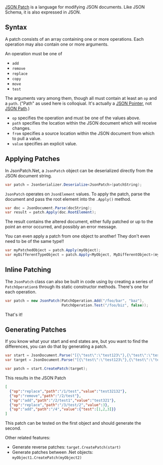 [JSON Patch](https://tools.ietf.org/html/rfc6902) is a language for modifying JSON documents.  Like JSON Schema, it is also expressed in JSON.

## Syntax

A patch consists of an array containing one or more operations.  Each operation may also contain one or more arguments.

An operation must be one of

- `add`
- `remove`
- `replace`
- `copy`
- `move`
- `test`

The arguments vary among them, though all must contain at least an `op` and a `path`.  ("Path" as used here is colloqiual.  It's actually a [JSON Pointer](json-pointer.md), not [JSON Path](json-path.md).)

- `op` specifies the operation and must be one of the values above.
- `path` specifies the location within the JSON document which will receive changes.
- `from` specifies a source location within the JSON document from which to pull a value.
- `value` specifies an explicit value.

## Applying Patches

In JsonPatch<nsp>.Net, a `JsonPatch` object can be deserialized directly from the JSON document string.

```c#
var patch = JsonSerializer.Deserialize<JsonPatch>(patchString);
```

`JsonPatch` operates on `JsonElement` values.  To apply the patch, parse the document and pass the root element into the `.Apply()` method.

```c#
var doc = JsonDocument.Parse(docString);
var result = patch.Apply(doc.RootElement);
```

The result contains the altered document, either fully patched or up to the point an error occurred, and possibly an error message.

You can even apply a patch from one object to another!  They don't even need to be of the same type!!

```c#
var myPatchedObject = patch.Apply(myObject);
var myDifferentTypeObject = patch.Apply<MyObject, MyDifferentObject>(myObject);
```

## Inline Patching

The `JsonPatch` class can also be built in code using by creating a series of `PatchOperation`s through its static constructor methods.  There's one for each operation.

```c#
var patch = new JsonPatch(PatchOperation.Add("/foo/bar", "baz"),
                          PatchOperation.Test("/foo/biz", false));
```

That's it!

## Generating Patches

If you know what your start and end states are, but you want to find the differences, you can do that by generating a patch.

```c#
var start = JsonDocument.Parse("[{\"test\":\"test123\"},{\"test\":\"test321\"},{\"test\":[1,2,3]},{\"test\":[1,2,4]}]");
var target = JsonDocument.Parse("[{\"test\":\"test123\"},{\"test\":\"test32132\"},{\"test1\":\"test321\"},{\"test\":[1,2,3]},{\"test\":[1,2,3]}]");

var patch = start.CreatePatch(target);
```

This results in the JSON Patch

```json
[
  {"op":"replace","path":"/1/test","value":"test32132"},
  {"op":"remove","path":"/2/test"},
  {"op":"add","path":"/2/test1","value":"test321"},
  {"op":"replace","path":"/3/test/2","value":3},
  {"op":"add","path":"/4","value":{"test":[1,2,3]}}
]
```

This patch can be tested on the first object and should generate the second.

Other related features:

- Generate reverse patches: `target.CreatePatch(start)`
- Generate patches between .Net objects: `myObject1.CreatePatch(myObject2)`